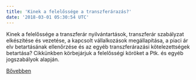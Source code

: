 ```yaml
---
title: 'Kinek a felelőssége a transzferárazás?'
date: '2018-03-01 05:30:54 UTC'
---
```


Kinek a felelőssége a transzferár nyilvántartások, transzferár szabályzat elkészítése és vezetése, a kapcsolt vállalkozások megállapítása, a piaci ár elv betartásának ellenőrzése és az egyéb transzferárazási kötelezettségek betartása? Cikkünkben körbejárjuk a felelősségi köröket a Ptk. és egyéb jogszabályok alapján.


[Bővebben](http://ift.tt/2F2Cc7P)
